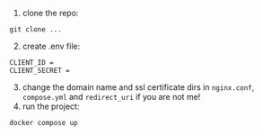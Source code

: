 1. clone the repo:

```
git clone ...
```

2. create .env file:

```
CLIENT_ID =
CLIENT_SECRET =
```

3. change the domain name and ssl certificate dirs in `nginx.conf`, `compose.yml` and `redirect_uri` if you are not me!
4. run the project:

```
docker compose up
```

